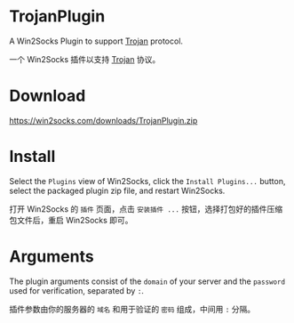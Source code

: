 # TrojanPlugin
A Win2Socks Plugin to support [Trojan](https://trojan-gfw.github.io/trojan/) protocol.

一个 Win2Socks 插件以支持 [Trojan](https://trojan-gfw.github.io/trojan/) 协议。

# Download
https://win2socks.com/downloads/TrojanPlugin.zip

# Install
Select the `Plugins` view of Win2Socks, click the `Install Plugins...` button, select the packaged plugin zip file, and restart Win2Socks.

打开 Win2Socks 的 `插件` 页面，点击 `安装插件 ...` 按钮，选择打包好的插件压缩包文件后，重启 Win2Socks 即可。

# Arguments
The plugin arguments consist of the `domain` of your server and the `password` used for verification, separated by `:`.

插件参数由你的服务器的 `域名` 和用于验证的 `密码` 组成，中间用 `:` 分隔。
